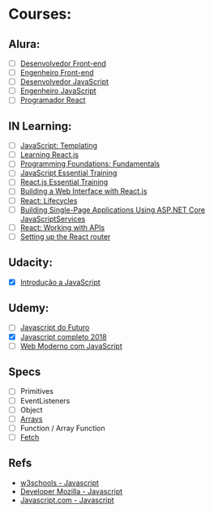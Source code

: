 # Courses:

## Alura:
- [ ] [Desenvolvedor Front-end](https://www.alura.com.br/carreira-desenvolvedor-front-end)
- [ ] [Engenheiro Front-end](https://www.alura.com.br/carreira-engenheiro-front-end)
- [ ] [Desenvolvedor JavaScript](https://www.alura.com.br/carreira-desenvolvedor-javascript)
- [ ] [Engenheiro JavaScript](https://www.alura.com.br/carreira-engenheiro-javascript)
- [ ] [Programador React](https://www.alura.com.br/carreira-programador-react)

## IN Learning:
- [ ] [JavaScript: Templating](https://www.linkedin.com/learning/javascript-templating/installing-the-developer-tools)
- [ ] [Learning React.js](https://www.linkedin.com/learning/learning-react-js-3)
- [ ] [Programming Foundations: Fundamentals](https://www.linkedin.com/learning/programming-foundations-fundamentals)
- [ ] [JavaScript Essential Training](https://www.linkedin.com/learning/javascript-essential-training-3)
- [ ] [React.js Essential Training](https://www.linkedin.com/learning/react-js-essential-training)
- [ ] [Building a Web Interface with React.js](https://www.linkedin.com/learning/building-a-web-interface-with-react-js)
- [ ] [React: Lifecycles](https://www.linkedin.com/learning/react-lifecycles)
- [ ] [Building Single-Page Applications Using ASP.NET Core JavaScriptServices](https://www.linkedin.com/learning/building-single-page-applications-using-asp-dot-net-core-javascriptservices/react-js-template)
- [ ] [React: Working with APIs](https://www.linkedin.com/learning/react-working-with-apis)
- [ ] [Setting up the React router](https://www.linkedin.com/learning/building-a-polling-app-with-socket-io-and-react-js/setting-up-the-react-router)

## Udacity:
- [x] [Introdução a JavaScript](https://br.udacity.com/course/intro-to-javascript--ud803)

## Udemy:
- [ ] [Javascript do Futuro](https://www.udemy.com/curso-javascript-do-futuro/learn/v4/overview)
- [x] [Javascript completo 2018](https://www.udemy.com/javascript-completo-2018-do-iniciante-ao-mestre/learn/v4/overview)
- [ ] [Web Moderno com JavaScript](https://www.udemy.com/curso-web/learn/v4/overview)

## Specs
- [ ] Primitives
- [ ] EventListeners
- [ ] Object
- [ ] [Arrays](https://developer.mozilla.org/pt-BR/docs/Web/JavaScript/Reference/Global_Objects/Array)
- [ ] Function / Array Function
- [ ] [Fetch](https://github.com/github/fetch)
  
 ## Refs
 - [w3schools - Javascript](https://www.w3schools.com/js/default.asp)
 - [Developer Mozilla - Javascript](https://developer.mozilla.org/en-US/docs/Web/JavaScript)
 - [Javascript.com - Javascript](https://www.javascript.com/)
